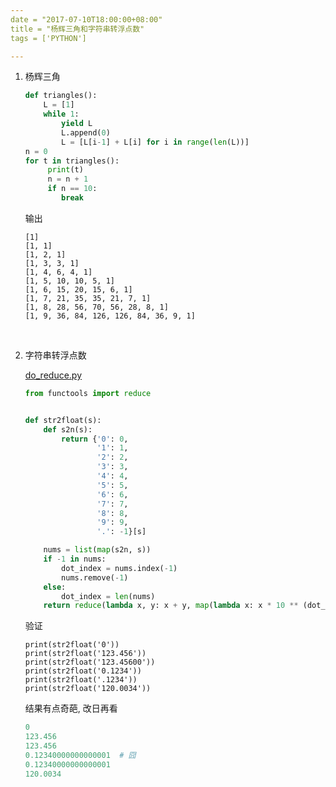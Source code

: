 ```yaml
---
date = "2017-07-10T18:00:00+08:00"
title = "杨辉三角和字符串转浮点数"
tags = ['PYTHON']

---
```


1. 杨辉三角

   ```python
   def triangles():
       L = [1]
       while 1:
           yield L
           L.append(0)
           L = [L[i-1] + L[i] for i in range(len(L))]
   n = 0
   for t in triangles():
        print(t)
        n = n + 1
        if n == 10:
           break
   ```

   输出

   ```shell
   [1]
   [1, 1]
   [1, 2, 1]
   [1, 3, 3, 1]
   [1, 4, 6, 4, 1]
   [1, 5, 10, 10, 5, 1]
   [1, 6, 15, 20, 15, 6, 1]
   [1, 7, 21, 35, 35, 21, 7, 1]
   [1, 8, 28, 56, 70, 56, 28, 8, 1]
   [1, 9, 36, 84, 126, 126, 84, 36, 9, 1]
   ```

   ​

2. 字符串转浮点数

   [do_reduce.py](https://github.com/michaelliao/learn-python3/blob/master/samples/functional/do_reduce.py#L41)

   ```python
   from functools import reduce


   def str2float(s):
       def s2n(s):
           return {'0': 0,
                   '1': 1,
                   '2': 2,
                   '3': 3,
                   '4': 4,
                   '5': 5,
                   '6': 6,
                   '7': 7,
                   '8': 8,
                   '9': 9,
                   '.': -1}[s]

       nums = list(map(s2n, s))
       if -1 in nums:
           dot_index = nums.index(-1)
           nums.remove(-1)
       else:
           dot_index = len(nums)
       return reduce(lambda x, y: x + y, map(lambda x: x * 10 ** (dot_index - nums.index(x) - 1), nums)
   ```

   验证

   ```shell
   print(str2float('0'))
   print(str2float('123.456'))
   print(str2float('123.45600'))
   print(str2float('0.1234'))
   print(str2float('.1234'))
   print(str2float('120.0034'))
   ```

   结果有点奇葩, 改日再看

   ```python
   0
   123.456
   123.456
   0.12340000000000001  # 囧
   0.12340000000000001
   120.0034
   ```

   ​